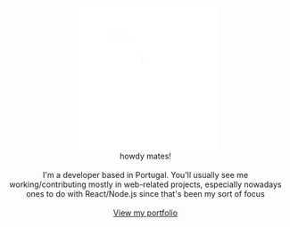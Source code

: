 
<p align="center">
  <img src="https://github.com/nocategory/nocategory/blob/master/avatar.gif" />
  <br />
  <span>howdy mates!</span>
  <br />
  <br />
  I'm a developer based in Portugal. You'll usually see me working/contributing mostly in web-related projects, especially nowadays ones to do with React/Node.js since that's been my sort of focus<br /><br />
  <a href="https://www.nocategory.dev">View my portfolio</a>
</p>
